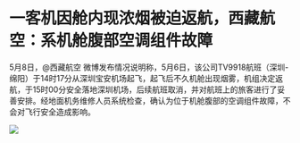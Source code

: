 # 一客机因舱内现浓烟被迫返航，西藏航空：系机舱腹部空调组件故障

5月8日，@西藏航空 微博发布情况说明称，5月6日，该公司TV9918航班（深圳-
绵阳）于14时17分从深圳宝安机场起飞，起飞后不久机舱出现烟雾，机组决定返航，于15时00分安全落地深圳机场，后续航班取消，并对航班上的旅客进行了妥善安排。经地面机务维修人员系统检查，确认为位于机舱腹部的空调组件故障，不会对飞行安全造成影响。

![](https://inews.gtimg.com/om_bt/OpR2vhJiXsMroc2tkoWibLsd1Ogeid3PtYUaAoiILi-ZEAA/1000)

